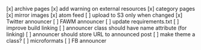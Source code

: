 [x] archive pages
[x] add warning on external resources
[x] category pages
[x] mirror images
[x] atom feed
[ ] upload to S3 only when changed
[x] Twitter announcer
[ ] FAWM announcer
[ ] update requirements.txt
[ ] improve build linking
[ ] announcer class should have name attribute (for linking)
[ ] announcer should store URL to announced post
[ ] make theme a class?
[ ] microformats
[ ] FB announcer
